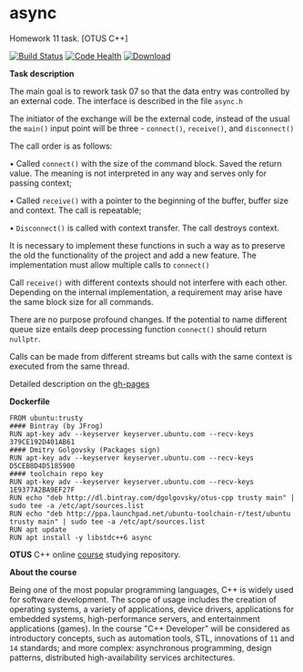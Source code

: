 # async
Homework 11 task. [OTUS C++]

[![Build Status](https://travis-ci.org/DGolgovsky/async_bulk.svg?branch=master)](https://travis-ci.org/DGolgovsky/async_bulk)
[![Code Health](https://landscape.io/github/DGolgovsky/async_bulk/master/landscape.svg?style=flat)](https://landscape.io/github/DGolgovsky/async_bulk/master)
[ ![Download](https://api.bintray.com/packages/dgolgovsky/otus-cpp/async_bulk/images/download.svg) ](https://bintray.com/dgolgovsky/otus-cpp/async_bulk/_latestVersion)

**Task description**

The main goal is to rework task 07 so that the data entry was controlled by an external code. The interface is described in the file `async.h`

The initiator of the exchange will be the external code, instead of the usual the `main()` input point will be three - `connect()`, `receive()`, and `disconnect()`

The call order is as follows:

• Called `connect()` with the size of the command block. Saved the return value. The meaning is not interpreted in any way and serves only for passing context;

• Called `receive()` with a pointer to the beginning of the buffer, buffer size and context. The call is repeatable;

• `Disconnect()` is called with context transfer. The call destroys context.

It is necessary to implement these functions in such a way as to preserve the old the functionality of the project and add a new feature. The implementation must allow multiple calls to `connect()`

Call `receive()` with different contexts should not interfere with each other. Depending on the internal implementation, a requirement may arise have the same block size for all commands.

There are no purpose profound changes. If the potential to name different queue size entails deep processing function `connect()` should return `nullptr`.

Calls can be made from different streams but calls with the same context is executed from the same thread.

Detailed description on the [gh-pages](https://dgolgovsky.github.io/async_bulk/)

**Dockerfile**
```
FROM ubuntu:trusty
#### Bintray (by JFrog) 
RUN apt-key adv --keyserver keyserver.ubuntu.com --recv-keys 379CE192D401AB61
#### Dmitry Golgovsky (Packages sign) 
RUN apt-key adv --keyserver keyserver.ubuntu.com --recv-keys D5CEB8D4D5185900
#### toolchain repo key
RUN apt-key adv --keyserver keyserver.ubuntu.com --recv-keys 1E9377A2BA9EF27F
RUN echo "deb http://dl.bintray.com/dgolgovsky/otus-cpp trusty main" | sudo tee -a /etc/apt/sources.list
RUN echo "deb http://ppa.launchpad.net/ubuntu-toolchain-r/test/ubuntu trusty main" | sudo tee -a /etc/apt/sources.list
RUN apt update
RUN apt install -y libstdc++6 async
```

**OTUS** C++ online [course](https://otus.ru/lessons/razrabotchik-c++/) studying repository.

**About the course**

Being one of the most popular programming languages, C++ is widely used for software development. The scope of usage includes the creation of operating systems, a variety of applications, device drivers, applications for embedded systems, high-performance servers, and entertainment applications (games).
In the course "C++ Developer" will be considered as introductory concepts, such as automation tools, STL, innovations of `11` and `14` standards; and more complex: asynchronous programming, design patterns, distributed high-availability services architectures.
